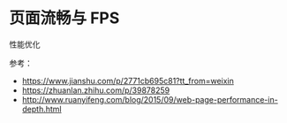 # 页面流畅与 FPS

性能优化

参考：

- https://www.jianshu.com/p/2771cb695c81?tt_from=weixin
- https://zhuanlan.zhihu.com/p/39878259
- http://www.ruanyifeng.com/blog/2015/09/web-page-performance-in-depth.html

